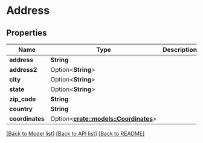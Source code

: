 # Address

## Properties

Name | Type | Description | Notes
------------ | ------------- | ------------- | -------------
**address** | **String** |  | 
**address2** | Option<**String**> |  | [optional]
**city** | Option<**String**> |  | [optional]
**state** | Option<**String**> |  | [optional]
**zip_code** | **String** |  | 
**country** | **String** |  | 
**coordinates** | Option<[**crate::models::Coordinates**](Coordinates.md)> |  | [optional]

[[Back to Model list]](../README.md#documentation-for-models) [[Back to API list]](../README.md#documentation-for-api-endpoints) [[Back to README]](../README.md)


